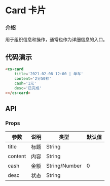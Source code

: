 # Card 卡片

### 介绍

用于组织信息和操作，通常也作为详细信息的入口。

## 代码演示

```html
<cs-card
    title='2021-02-08 12:00 | 单车'
    content='2分50秒'
    cash='1元' 
    desc='已完成'
></cs-card>
```


## API

### Props

| 参数         | 说明                             | 类型   | 默认值           |
|--------------|----------------------------------|--------|------------------|
| title        | 标题 | String                     |
| content      | 内容 | String                     |
| cash         | 金额 | String/Number                     |      0       |
| desc         | 状态 | String                     |         |


